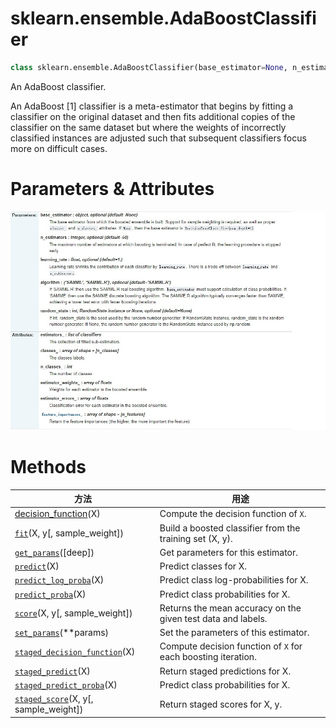 # sklearn.ensemble.AdaBoostClassifier

```python
class sklearn.ensemble.AdaBoostClassifier(base_estimator=None, n_estimators=50, learning_rate=1.0, algorithm=’SAMME.R’, random_state=None)
```

An AdaBoost classifier.

An AdaBoost [1] classifier is a meta-estimator that begins by fitting a classifier on the original dataset and then fits additional copies of the classifier on the same dataset but where the weights of incorrectly classified instances are adjusted such that subsequent classifiers focus more on difficult cases.



# Parameters & Attributes

![79](https://github.com/Pythonboy/Image/blob/master/SK/79.jpg?raw=true)



# Methods

| 方法                                                         | 用途                                                         |
| ------------------------------------------------------------ | ------------------------------------------------------------ |
| [decision_function](http://scikit-learn.org/stable/modules/generated/sklearn.ensemble.AdaBoostClassifier.html#sklearn.ensemble.AdaBoostClassifier.decision_function)(X) | Compute the decision function of `X`.                        |
| [`fit`](http://scikit-learn.org/stable/modules/generated/sklearn.ensemble.AdaBoostClassifier.html#sklearn.ensemble.AdaBoostClassifier.fit)(X, y[, sample_weight]) | Build a boosted classifier from the training set (X, y).     |
| [`get_params`](http://scikit-learn.org/stable/modules/generated/sklearn.ensemble.AdaBoostClassifier.html#sklearn.ensemble.AdaBoostClassifier.get_params)([deep]) | Get parameters for this estimator.                           |
| [`predict`](http://scikit-learn.org/stable/modules/generated/sklearn.ensemble.AdaBoostClassifier.html#sklearn.ensemble.AdaBoostClassifier.predict)(X) | Predict classes for X.                                       |
| [`predict_log_proba`](http://scikit-learn.org/stable/modules/generated/sklearn.ensemble.AdaBoostClassifier.html#sklearn.ensemble.AdaBoostClassifier.predict_log_proba)(X) | Predict class log-probabilities for X.                       |
| [`predict_proba`](http://scikit-learn.org/stable/modules/generated/sklearn.ensemble.AdaBoostClassifier.html#sklearn.ensemble.AdaBoostClassifier.predict_proba)(X) | Predict class probabilities for X.                           |
| [`score`](http://scikit-learn.org/stable/modules/generated/sklearn.ensemble.AdaBoostClassifier.html#sklearn.ensemble.AdaBoostClassifier.score)(X, y[, sample_weight]) | Returns the mean accuracy on the given test data and labels. |
| [`set_params`](http://scikit-learn.org/stable/modules/generated/sklearn.ensemble.AdaBoostClassifier.html#sklearn.ensemble.AdaBoostClassifier.set_params)(**params) | Set the parameters of this estimator.                        |
| [`staged_decision_function`](http://scikit-learn.org/stable/modules/generated/sklearn.ensemble.AdaBoostClassifier.html#sklearn.ensemble.AdaBoostClassifier.staged_decision_function)(X) | Compute decision function of `X` for each boosting iteration. |
| [`staged_predict`](http://scikit-learn.org/stable/modules/generated/sklearn.ensemble.AdaBoostClassifier.html#sklearn.ensemble.AdaBoostClassifier.staged_predict)(X) | Return staged predictions for X.                             |
| [`staged_predict_proba`](http://scikit-learn.org/stable/modules/generated/sklearn.ensemble.AdaBoostClassifier.html#sklearn.ensemble.AdaBoostClassifier.staged_predict_proba)(X) | Predict class probabilities for X.                           |
| [`staged_score`](http://scikit-learn.org/stable/modules/generated/sklearn.ensemble.AdaBoostClassifier.html#sklearn.ensemble.AdaBoostClassifier.staged_score)(X, y[, sample_weight]) | Return staged scores for X, y.                               |